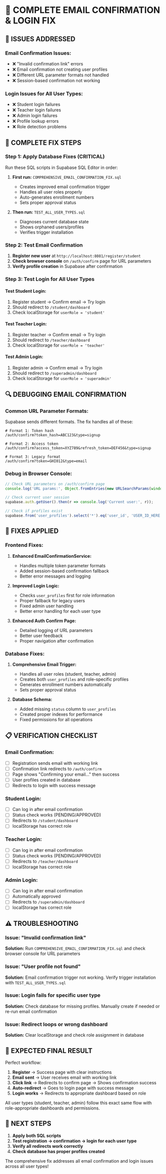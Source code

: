 # 🔧 COMPLETE EMAIL CONFIRMATION & LOGIN FIX

## 🚨 ISSUES ADDRESSED

### Email Confirmation Issues:
- ❌ "Invalid confirmation link" errors
- ❌ Email confirmation not creating user profiles
- ❌ Different URL parameter formats not handled
- ❌ Session-based confirmation not working

### Login Issues for All User Types:
- ❌ Student login failures
- ❌ Teacher login failures  
- ❌ Admin login failures
- ❌ Profile lookup errors
- ❌ Role detection problems

## 🚀 COMPLETE FIX STEPS

### Step 1: Apply Database Fixes (CRITICAL)
Run these SQL scripts in Supabase SQL Editor in order:

1. **First run:** `COMPREHENSIVE_EMAIL_CONFIRMATION_FIX.sql`
   - Creates improved email confirmation trigger
   - Handles all user roles properly
   - Auto-generates enrollment numbers
   - Sets proper approval status

2. **Then run:** `TEST_ALL_USER_TYPES.sql`
   - Diagnoses current database state
   - Shows orphaned users/profiles
   - Verifies trigger installation

### Step 2: Test Email Confirmation
1. **Register new user** at `http://localhost:8081/register/student`
2. **Check browser console** on `/auth/confirm` page for URL parameters
3. **Verify profile creation** in Supabase after confirmation

### Step 3: Test Login for All User Types

#### Test Student Login:
1. Register student → Confirm email → Try login
2. Should redirect to `/student/dashboard`
3. Check localStorage for `userRole = 'student'`

#### Test Teacher Login:
1. Register teacher → Confirm email → Try login  
2. Should redirect to `/teacher/dashboard`
3. Check localStorage for `userRole = 'teacher'`

#### Test Admin Login:
1. Register admin → Confirm email → Try login
2. Should redirect to `/superadmin/dashboard`
3. Check localStorage for `userRole = 'superadmin'`

## 🔍 DEBUGGING EMAIL CONFIRMATION

### Common URL Parameter Formats:
Supabase sends different formats. The fix handles all of these:

```
# Format 1: Token hash
/auth/confirm?token_hash=ABC123&type=signup

# Format 2: Access token
/auth/confirm?access_token=XYZ789&refresh_token=DEF456&type=signup

# Format 3: Legacy format
/auth/confirm?token=GHI012&type=email
```

### Debug in Browser Console:
```javascript
// Check URL parameters on /auth/confirm page
console.log('URL params:', Object.fromEntries(new URLSearchParams(window.location.search)));

// Check current user session
supabase.auth.getUser().then(r => console.log('Current user:', r));

// Check if profiles exist
supabase.from('user_profiles').select('*').eq('user_id', 'USER_ID_HERE').then(r => console.log('User profile:', r));
```

## 🔧 FIXES APPLIED

### Frontend Fixes:
1. **Enhanced EmailConfirmationService:**
   - Handles multiple token parameter formats
   - Added session-based confirmation fallback
   - Better error messages and logging

2. **Improved Login Logic:**
   - Checks `user_profiles` first for role information
   - Proper fallback for legacy users
   - Fixed admin user handling
   - Better error handling for each user type

3. **Enhanced Auth Confirm Page:**
   - Detailed logging of URL parameters
   - Better user feedback
   - Proper navigation after confirmation

### Database Fixes:
1. **Comprehensive Email Trigger:**
   - Handles all user roles (student, teacher, admin)
   - Creates both `user_profiles` and role-specific profiles
   - Generates enrollment numbers automatically
   - Sets proper approval status

2. **Database Schema:**
   - Added missing `status` column to `user_profiles`
   - Created proper indexes for performance
   - Fixed permissions for all operations

## 📋 VERIFICATION CHECKLIST

### Email Confirmation:
- [ ] Registration sends email with working link
- [ ] Confirmation link redirects to `/auth/confirm`
- [ ] Page shows "Confirming your email..." then success
- [ ] User profiles created in database
- [ ] Redirects to login with success message

### Student Login:
- [ ] Can log in after email confirmation
- [ ] Status check works (PENDING/APPROVED)
- [ ] Redirects to `/student/dashboard`
- [ ] localStorage has correct role

### Teacher Login:
- [ ] Can log in after email confirmation
- [ ] Status check works (PENDING/APPROVED)  
- [ ] Redirects to `/teacher/dashboard`
- [ ] localStorage has correct role

### Admin Login:
- [ ] Can log in after email confirmation
- [ ] Automatically approved
- [ ] Redirects to `/superadmin/dashboard`
- [ ] localStorage has correct role

## ⚠️ TROUBLESHOOTING

### Issue: "Invalid confirmation link"
**Solution:** Run `COMPREHENSIVE_EMAIL_CONFIRMATION_FIX.sql` and check browser console for URL parameters

### Issue: "User profile not found"
**Solution:** Email confirmation trigger not working. Verify trigger installation with `TEST_ALL_USER_TYPES.sql`

### Issue: Login fails for specific user type
**Solution:** Check database for missing profiles. Manually create if needed or re-run email confirmation

### Issue: Redirect loops or wrong dashboard
**Solution:** Clear localStorage and check role assignment in database

## 🎯 EXPECTED FINAL RESULT

Perfect workflow:
1. **Register** → Success page with clear instructions
2. **Email sent** → User receives email with working link
3. **Click link** → Redirects to confirm page → Shows confirmation success
4. **Auto-redirect** → Goes to login page with success message
5. **Login works** → Redirects to appropriate dashboard based on role

All user types (student, teacher, admin) follow this exact same flow with role-appropriate dashboards and permissions.

## 🚀 NEXT STEPS

1. **Apply both SQL scripts**
2. **Test registration → confirmation → login for each user type**
3. **Verify all redirects work correctly**
4. **Check database has proper profiles created**

The comprehensive fix addresses all email confirmation and login issues across all user types!
